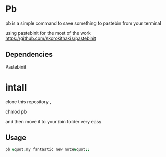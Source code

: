 # Pb

pb is a simple command to save something to pastebin from your terminal

using pastebinit for the most of the work  
https://github.com/skorokithakis/pastebinit

## Dependencies

Pastebinit

# intall

clone this repository ,

chmod pb

and then move it to your /bin folder
very easy

## Usage

```bash
pb &quot;my fantastic new note&quot;;
```
